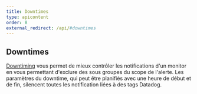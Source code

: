 ```yaml
---
title: Downtimes
type: apicontent
order: 8
external_redirect: /api/#downtimes
---
```

## Downtimes
[Downtiming](/monitors/downtimes) vous permet de mieux contrôler les notifications d'un monitor en vous permettant d'exclure des sous groupes du scope de l'alerte. Les paramètres du downtime, qui peut être planifiés avec une heure de début et de fin, silencent toutes les notification liées à des tags Datadog.
